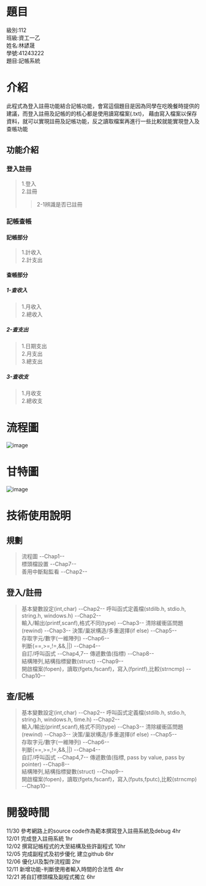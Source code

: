 # **題目**
級別:112  
班級:資工一乙  
姓名:林諺晟  
學號:41243222  
題目:記帳系統

# **介紹**
此程式為登入註冊功能結合記帳功能，會寫這個題目是因為同學在吃晚餐時提供的建議，而登入註冊及記帳的的核心都是使用讀寫檔案(.txt)，  藉由寫入檔案以保存資料，就可以實現註冊及記帳功能，反之讀取檔案再進行一些比較就能實現登入及查帳功能
## **功能介紹**
### **登入註冊**
>1.登入  
>2.註冊
>>2-1辨識是否已註冊
### **記帳查帳**
#### 記帳部分
>1.計收入  
>2.計支出
#### 查帳部分
##### 1-查收入 
>1.月收入  
>2.總收入
##### 2-查支出
>1.日期支出  
>2.月支出  
>3.總支出
##### 3-查收支
>1.月收支  
>2.總收支
# **流程圖**
![image](https://mermaid.ink/img/pako:eNp1VVtPE0EU_iuT5RVIBHzpg8lCuZSb3G_TPmzoKkQLpJYHs0vSBpDKxWDSANqVpgR0xWgTjbpSiD_G7u1fOHPObjtQffvmfN85Z85lZzVpcTWpShHpcVpZWyJT0fgKITL1j_bsD3sJ0tb2gHRr7puqvX3xJ5vzzKr9YneDa7qB0--1E2R10kMRJQS6o52gj06iFJFIt7QTv3jGkumkl7rfD513JaB7gO7T7Py5c_SzdvPbLZhedhsSR4GTQ9I5qdiH7zG0n3sFErkPw9ufT2zD1Aeov1_xLs89c9fJVSDBbQHpD67u5A_t3ZKoqFkHoegfYTCR3B-UJrjL_dg7jgcaEK0xzc9-ZelqVtXPWfbRF7h1rN5RzzyxrW86GaSIEgLNOuqULoAeoohEuhO8ncIPGMkwrR9EURfECEUjtH4QRfdB5H08Y5RbZAMcpeJZlLbgEuxc6eShOMZBoMeod23x5h5fOEaJbZFfPrXzfJ38ndd--QCkYyAdp3blE5deFpxyHohxHPeAhoN2f127V_sYEGeN3dUZrQ-KBibWY9wwBOcJLbgF1MCvcLoHASbqbQ_Kg2vqZPLWtROCtCOUYiE6mQqkeBalnaHUfbvlGPla9ca1bpxCBXo1HWYAQnTrCt3sbdPfNEOHGeqXK-75lWgV3djI7OJpfat0EhNIcUjcPAnm2SAkVukWLf_YEALPYu84nAI4F-ix1Cb9XEM_DXA-jH-7eBDPN8QzABf-V998MGPjZdiKCcHsbpVDMxS80Ig7jBvI4Qjen8NR3CmZNq8Efrzy3Z0w8mzrWRKdyN3NUwv19cWAOgN9D2VviG9k0Qv1-PzJ0ebmcCfU4Bso9waaOyy-glCu3BtifpJapZSaTinLSfaoa9wSlzJLakqNSxEGk0r6SVyKr2wwnbKeWZ18vrIoRTLpdbVVWl9LKhk1uqywf0FKijxSnj5jVjW5nFlNj-BfAn4WG38BQvLjZg?type=png)  

# **甘特圖**
![image](https://img.onl/UnSmdy)
# **技術使用說明**
## 規劃
>流程圖 --Chap1--  
>標頭檔設置 --Chap7--  
>善用中斷點監看 --Chap2--  

## 登入/註冊
>基本變數設定(int,char) --Chap2--
>呼叫函式定義檔(stdilb.h, stdio.h, string.h, windows.h) --Chap2--  
>輸入/輸出(printf,scanf),格式不同(type) --Chap3--
>清除緩衝區問題(rewind) --Chap3--
>決策/巢狀構造/多重選擇(if else) --Chap5--  
>存取字元/數字(一維陣列) --Chap6--  
>判斷(==,>=,!=,&&,||) --Chap4--  
>自訂/呼叫函式 --Chap4,7--
>傳遞數值(指標) --Chap8--  
結構陣列,結構指標變數(struct) --Chap9--  
>開啟檔案(fopen)，讀取(fgets,fscanf)，寫入(fprintf),比較(strncmp) --Chap10--  
## 查/記帳
>基本變數設定(int,char) --Chap2--
>呼叫函式定義檔(stdilb.h, stdio.h, string.h, windows.h, time.h) --Chap2--  
>輸入/輸出(printf,scanf),格式不同(type) --Chap3--
>清除緩衝區問題(rewind) --Chap3--
>決策/巢狀構造/多重選擇(if else) --Chap5--  
>存取字元/數字(一維陣列) --Chap6--  
>判斷(==,>=,!=,&&,||) --Chap4--  
>自訂/呼叫函式 --Chap4,7--
>傳遞數值(指標, pass by value, pass by pointer) --Chap8--  
結構陣列,結構指標變數(struct) --Chap9--  
>開啟檔案(fopen)，讀取(fgets,fscanf)，寫入(fputs,fputc),比較(strncmp) --Chap10--  
# **開發時間**
11/30 參考網路上的source code作為範本撰寫登入註冊系統及debug 4hr  
12/01 完成登入註冊系統 1hr  
12/02 撰寫記帳程式的大至結構及些許副程式 10hr  
12/05 完成副程式及初步優化 建立github 6hr  
12/06 優化UI及製作流程圖 2hr  
12/11 新增功能-判斷使用者輸入時間的合法性 4hr  
12/21 將自訂標頭檔及副程式獨立 6hr  

